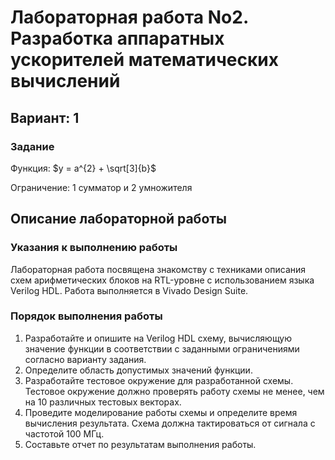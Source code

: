 # Лабораторная работа No2. Разработка аппаратных ускорителей математических вычислений

## Вариант: 1

### Задание

Функция: $y = a^{2} + \sqrt[3]{b}$

Ограничение: 1 сумматор и 2 умножителя

## Описание лабораторной работы

### Указания к выполнению работы

Лабораторная работа посвящена знакомству с техниками описания схем арифметических блоков на RTL-уровне с использованием языка Verilog HDL. Работа выполняется в Vivado Design Suite.

### Порядок выполнения работы

  1. Разработайте и опишите на Verilog HDL схему, вычисляющую значение функции в соответствии с заданными ограничениями согласно варианту задания.
  2. Определите область допустимых значений функции.
  3. Разработайте тестовое окружение для разработанной схемы. Тестовое окружение должно проверять работу схемы не менее, чем на 10 различных тестовых векторах.
  4. Проведите моделирование работы схемы и определите время вычисления результата. Схема должна тактироваться от сигнала с частотой 100 МГц.
  5. Составьте отчет по результатам выполнения работы.
